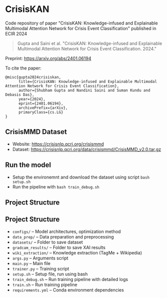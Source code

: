# CrisisKAN
Code repository of paper "CrisisKAN: Knowledge-infused and Explainable Multimodal Attention Network for Crisis Event Classification" published in ECIR 2024


> Gupta and Saini et al. "CrisisKAN: Knowledge-infused and Explainable Multimodal Attention Network for Crisis Event Classification. 2024."

Preprint: https://arxiv.org/abs/2401.06194

To cite the paper:
```
@misc{gupta2024crisiskan,
      title={CrisisKAN: Knowledge-infused and Explainable Multimodal Attention Network for Crisis Event Classification}, 
      author={Shubham Gupta and Nandini Saini and Suman Kundu and Debasis Das},
      year={2024},
      eprint={2401.06194},
      archivePrefix={arXiv},
      primaryClass={cs.LG}
}
```
## CrisisMMD Dataset
* Website: https://crisisnlp.qcri.org/crisismmd
* Dataset: https://crisisnlp.qcri.org/data/crisismmd/CrisisMMD_v2.0.tar.gz

## Run the model
* Setup the environemnt and download the dataset using script  `bash setup.sh`
* Run the pipeline with `bash train_debug.sh`

## Project Structure

## Project Structure

- `configs/` – Model architectures, optimization method  
- `data_prep/` – Data preparation and preprocessing  
- `datasets/` – Folder to save dataset  
- `gradcam_results/` – Folder to save XAI results  
- `wiki_extraction/` – Knowledge extraction (TagMe + Wikipedia)  
- `args.py` – Arguments script  
- `main.py` – Main file  
- `trainer.py` – Training script  
- `setup.sh` – Setup file, run using bash  
- `train_debug.sh` – Run training pipeline with detailed logs  
- `train.sh` – Run training pipeline  
- `requirements.yml` – Conda environment dependencies  
